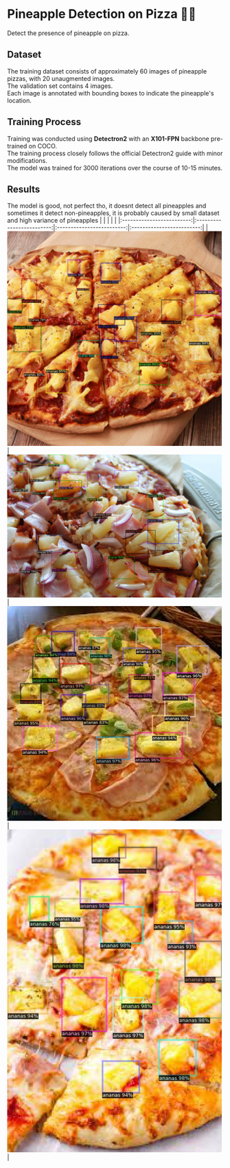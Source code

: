 # Pineapple Detection on Pizza 🍍🍕
Detect the presence of pineapple on pizza.

## Dataset
The training dataset consists of approximately 60 images of pineapple pizzas, with 20 unaugmented images.  
The validation set contains 4 images.  
Each image is annotated with bounding boxes to indicate the pineapple's location.

## Training Process
Training was conducted using **Detectron2** with an **X101-FPN** backbone pre-trained on COCO.  
The training process closely follows the official Detectron2 guide with minor modifications.  
The model was trained for 3000 iterations over the course of 10-15 minutes.

## Results
The model is good, not perfect tho, it doesnt detect all pineapples and sometimes it detect non-pineapples, it is probably caused by small dataset and high variance of pineapples
| | | | |
|:-------------------------:|:-------------------------:|:-------------------------:|:-------------------------:|
|<img width="500" alt="screen shot 2017-08-07 at 12 18 15 pm" src="results\image1.jpg?raw=true">|<img width="500" alt="screen shot 2017-08-07 at 12 18 15 pm" src="results\image2.jpg?raw=true">|<img width="500" alt="screen shot 2017-08-07 at 12 18 15 pm" src="results\image3.jpg?raw=true">|<img width="500" alt="screen shot 2017-08-07 at 12 18 15 pm" src="results\image4.jpg?raw=true">|